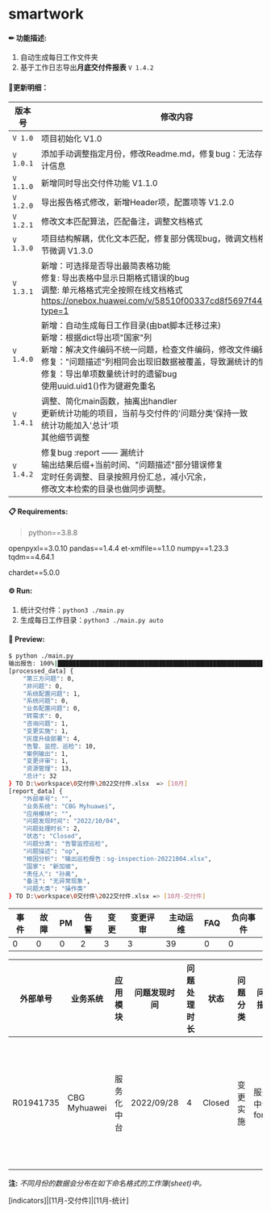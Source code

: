 # smartwork

#### ✏ 功能描述:

1. 自动生成每日工作文件夹
2. 基于工作日志导出**月底交付件报表** `V 1.4.2`



#### 📌更新明细：

| 版本号    | 修改内容                                                     |
| --------- | ------------------------------------------------------------ |
| `V 1.0`   | 项目初始化 V1.0                                              |
| `V 1.0.1` | 添加手动调整指定月份，修改Readme.md，修复bug：无法存储多月份的统计信息 |
| `V 1.1.0` | 新增同时导出交付件功能 V1.1.0                                |
| `V 1.2.0` | 导出报告格式修改，新增Header项，配置项等 V1.2.0              |
| `V 1.2.1` | 修改文本匹配算法，匹配备注，调整文档格式                     |
| `V 1.3.0` | 项目结构解耦，优化文本匹配，修复部分偶现bug，微调文档格式，其他细节微调 V1.3.0 |
| `V 1.3.1` | 新增：可选择是否导出最简表格功能 <br />修复: 导出表格中显示日期格式错误的bug <br />调整: 单元格格式完全按照在线文档格式 <br />https://onebox.huawei.com/v/58510f00337cd8f5697f440fbb0fdc30?type=1 |
| `V 1.4.0` | 新增：自动生成每日工作目录(由bat脚本迁移过来)<br />新增：根据dict导出项"国家"列<br />新增：解决文件编码不统一问题，检查文件编码，修改文件编码为UTF-8<br />修复："问题描述"列相同会出现旧数据被覆盖，导致漏统计的情况，<br />修复：导出单项数量统计时的遗留bug<br />使用uuid.uid1()作为键避免重名 |
| `V 1.4.1` | 调整、简化main函数，抽离出handler<br />更新统计功能的项目，当前与交付件的'问题分类'保持一致<br />统计功能加入'总计'项<br />其他细节调整 |
| `V 1.4.2` | 修复bug :report —— 漏统计<br />输出结果后缀+当前时间、"问题描述"部分错误修复<br />定时任务调整、目录按照月份汇总，减小冗余，<br />修改文本检索的目录也做同步调整。 |



#### 📋 Requirements:

> python==3.8.8

openpyxl==3.0.10
pandas==1.4.4
et-xmlfile==1.1.0
numpy==1.23.3
tqdm==4.64.1

chardet==5.0.0

#### ⚙ Run:

1. 统计交付件：`python3 ./main.py`
2. 生成每日工作目录：`python3 ./main.py auto`

#### 👀 Preview:

```bash
$ python ./main.py 
输出报告: 100%|█████████████████████████████████████████████████████████████████████████████████████████████████████████████████████████| 88/88 [00:00<00:00, 153.45it/s] 
[processed_data] {
    "第三方问题": 0,
    "非问题": 0,
    "系统配置问题": 1,
    "系统问题": 0,
    "业务配置问题": 0,
    "转需求": 0,
    "咨询问题": 1,
    "变更实施": 1,
    "灰度升级部署": 4,
    "告警、监控、巡检": 10,
    "案例输出": 1,
    "变更评审": 1,
    "资源管理": 13,
    "总计": 32
} TO D:\workspace\0交付件\2022交付件.xlsx  => [10月]
[report_data] {
    "外部单号": "",
    "业务系统": "CBG Myhuawei",
    "应用模块": "",
    "问题发现时间": "2022/10/04",
    "问题处理时长": 2,
    "状态": "Closed",
    "问题分类": "告警监控巡检",
    "问题描述": "op",
    "根因分析": "输出巡检报告：sg-inspection-20221004.xlsx",
    "国家": "新加坡",
    "责任人": "孙奥",
    "备注": "无异常现象",
    "问题大类": "操作类"
} TO D:\workspace\0交付件\2022交付件.xlsx => [10月-交付件]
```

| 事件 | 故障 | PM   | 告警 | 变更 | 变更评审 | 主动运维 | FAQ  | 负向事件 |
| ---- | ---- | ---- | ---- | ---- | -------- | -------- | ---- | -------- |
| 0    | 0    | 0    | 2    | 3    | 3        | 39       | 0    | 0        |

| 外部单号  | 业务系统     | 应用模块   | 问题发现时间 | 问题处理时长 | 状态   | 问题分类 | 问题描述      | 根因分析                                                     | 国家   | 责任人 | 备注                                                         | 问题大类 |
| --------- | ------------ | ---------- | ------------ | ------------ | ------ | -------- | ------------- | ------------------------------------------------------------ | ------ | ------ | ------------------------------------------------------------ | -------- |
| R01941735 | CBG Myhuawei | 服务化中台 | 2022/09/28   | 4            | Closed | 变更实施 | 服务中台forum | zhaojianyang 30001833 forum  新加坡、俄罗斯、德电     拉、推镜像，升级cce     刷数据库脚本     查日志，协助debug     测试成功 | 新加坡 | 孙奥   | https://eops.huawei.com/octopusportal/#!octopusportal/exception/viewException.html?envType=pro&taskId=1941735&approveNode=13 | 操作类   |

**注:** *不同月份的数据会分布在如下命名格式的工作簿(sheet)中。*

[indicators]|[11月-交付件]|[11月-统计]